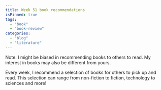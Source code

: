 ```yaml
---
title: Week 51 book recommendations
isPinned: true
tags:
  - "book"
  - "book-review"
categories:
  - "blog"
  - "literature"
---
```


Note: I might be biased in recommending books to others to read. My interest in books may also be different from yours.

Every week, I recommend a selection of books for others to pick up and read. This selection can range from non-fiction to fiction, technology to sciences and more!

<!-- End of excerpt -->
